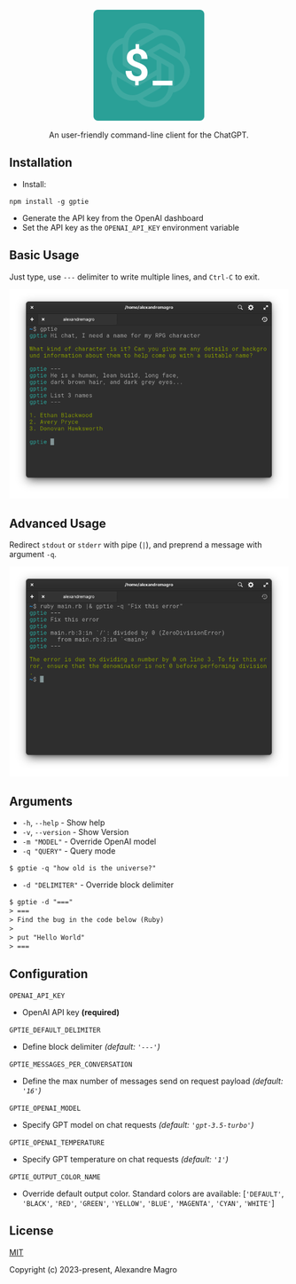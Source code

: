 <p align="center">
  <img src="assets/logo.svg"/>

</p>

<p align="center">
  An user-friendly command-line client for the ChatGPT.
</p>


## Installation

- Install:

```shell
npm install -g gptie
```

- Generate the API key from the OpenAI dashboard
- Set the API key as the `OPENAI_API_KEY` environment variable

## Basic Usage

Just type, use `---` delimiter to write multiple lines, and `Ctrl-C` to exit.

<p align="center">
  <img src="assets/example-basic.png"/>
</p>

## Advanced Usage

Redirect `stdout` or `stderr` with pipe (`|`), and preprend a message with argument `-q`.

<p align="center">
  <img src="assets/example-advanced.png"/>
</p>

## Arguments

- `-h`, `--help` - Show help
- `-v`, `--version` - Show Version
- `-m "MODEL"` - Override OpenAI model
- `-q "QUERY"` - Query mode

```shell
$ gptie -q "how old is the universe?"
```

- `-d "DELIMITER"` - Override block delimiter

```
$ gptie -d "==="
> ===
> Find the bug in the code below (Ruby)
>
> put "Hello World"
> ===
```

## Configuration

`OPENAI_API_KEY`
  - OpenAI API key **(required)**

`GPTIE_DEFAULT_DELIMITER`
  - Define block delimiter *(default: `'---'`)*

`GPTIE_MESSAGES_PER_CONVERSATION`
  - Define the max number of messages send on request payload
  *(default: `'16'`)*

`GPTIE_OPENAI_MODEL`
  - Specify GPT model on chat requests *(default: `'gpt-3.5-turbo'`)*

`GPTIE_OPENAI_TEMPERATURE`
  - Specify GPT temperature on chat requests *(default: `'1'`)*

`GPTIE_OUTPUT_COLOR_NAME`
  - Override default output color. Standard colors are available: [`'DEFAULT'`, `'BLACK'`, `'RED'`,
  `'GREEN'`, `'YELLOW'`, `'BLUE'`, `'MAGENTA'`, `'CYAN'`, `'WHITE'`]

## License

[MIT](http://opensource.org/licenses/MIT)

Copyright (c) 2023-present, Alexandre Magro

